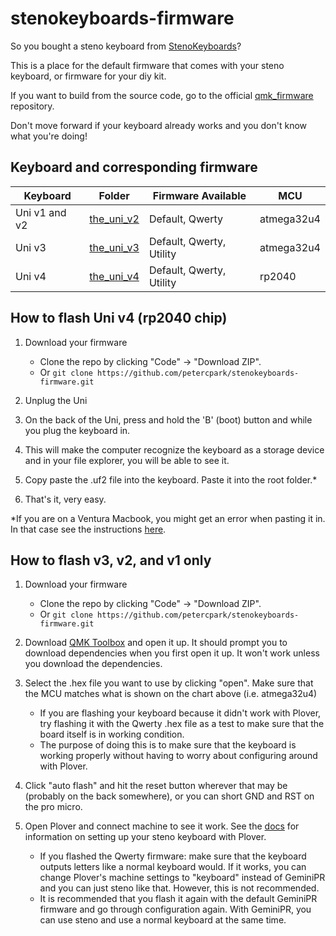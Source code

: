 # stenokeyboards-firmware

So you bought a steno keyboard from [StenoKeyboards](https://stenokeyboards.com/)?

This is a place for the default firmware that comes with your steno keyboard, or firmware for your diy kit.

If you want to build from the source code, go to the official [qmk_firmware](https://github.com/qmk/qmk_firmware/tree/master/keyboards/the_uni) repository.

Don't move forward if your keyboard already works and you don't know what you're doing!

## Keyboard and corresponding firmware

| Keyboard      | Folder                    | Firmware Available       | MCU        |
| ------------- | ------------------------- | ------------------------ | ---------- |
| Uni v1 and v2 | [the_uni_v2](the_uni_v2/) | Default, Qwerty          | atmega32u4 |
| Uni v3        | [the_uni_v3](the_uni_v3/) | Default, Qwerty, Utility | atmega32u4 |
| Uni v4        | [the_uni_v4](the_uni_v4/) | Default, Qwerty, Utility | rp2040     |

## How to flash Uni v4 (rp2040 chip)

1. Download your firmware

   - Clone the repo by clicking "Code" -> "Download ZIP".
   - Or `git clone https://github.com/petercpark/stenokeyboards-firmware.git`
2.  Unplug the Uni
3.  On the back of the Uni, press and hold the 'B' (boot) button and while you plug the keyboard in.
4.  This will make the computer recognize the keyboard as a storage device and in your file explorer, you will be able to see it.
5.  Copy paste the .uf2 file into the keyboard. Paste it into the root folder.*
6.  That's it, very easy.

*If you are on a Ventura Macbook, you might get an error when pasting it in. In that case see the instructions [here](https://www.raspberrypi.com/news/the-ventura-problem/).

## How to flash v3, v2, and v1 only

1. Download your firmware

   - Clone the repo by clicking "Code" -> "Download ZIP".
   - Or `git clone https://github.com/petercpark/stenokeyboards-firmware.git`

2. Download [QMK Toolbox](https://github.com/qmk/qmk_toolbox/releases/latest) and open it up. It should prompt you to download dependencies when you first open it up. It won't work unless you download the dependencies.
3. Select the .hex file you want to use by clicking "open". Make sure that the MCU matches what is shown on the chart above (i.e. atmega32u4)

   - If you are flashing your keyboard because it didn't work with Plover, try flashing it with the Qwerty .hex file as a test to make sure that the board itself is in working condition.
   - The purpose of doing this is to make sure that the keyboard is working properly without having to worry about configuring around with Plover.

4. Click "auto flash" and hit the reset button wherever that may be (probably on the back somewhere), or you can short GND and RST on the pro micro.
5. Open Plover and connect machine to see it work. See the [docs](https://docs.stenokeyboards.com/) for information on setting up your steno keyboard with Plover.
   - If you flashed the Qwerty firmware: make sure that the keyboard outputs letters like a normal keyboard would. If it works, you can change Plover's machine settings to "keyboard" instead of GeminiPR and you can just steno like that. However, this is not recommended.
   - It is recommended that you flash it again with the default GeminiPR firmware and go through configuration again. With GeminiPR, you can use steno and use a normal keyboard at the same time.
